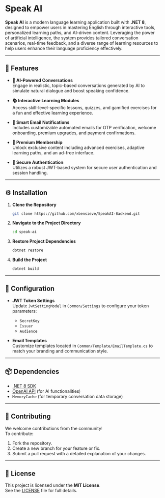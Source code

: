 # **Speak AI**

**Speak AI** is a modern language learning application built with **.NET 8**, designed to empower users in mastering English through interactive tools, personalized learning paths, and AI-driven content. Leveraging the power of artificial intelligence, the system provides tailored conversation scenarios, real-time feedback, and a diverse range of learning resources to help users enhance their language proficiency effectively.

---

## 🚀 Features

- **🧠 AI-Powered Conversations**  
  Engage in realistic, topic-based conversations generated by AI to simulate natural dialogue and boost speaking confidence.

- **📚 Interactive Learning Modules**  
  Access skill-level-specific lessons, quizzes, and gamified exercises for a fun and effective learning experience.

- **📧 Smart Email Notifications**  
  Includes customizable automated emails for OTP verification, welcome onboarding, premium upgrades, and payment confirmations.

- **🌟 Premium Membership**  
  Unlock exclusive content including advanced exercises, adaptive learning paths, and an ad-free interface.

- **🔐 Secure Authentication**  
  Utilizes a robust JWT-based system for secure user authentication and session handling.

---

## ⚙️ Installation

1. **Clone the Repository**
   ```bash
   git clone https://github.com/xbensieve/SpeakAI-Backend.git
   ```

2. **Navigate to the Project Directory**
   ```bash
   cd speak-ai
   ```

3. **Restore Project Dependencies**
   ```bash
   dotnet restore
   ```

4. **Build the Project**
   ```bash
   dotnet build
   ```

---

## 🔧 Configuration

- **JWT Token Settings**  
  Update `JwtSettingModel` in `Common/Settings` to configure your token parameters:  
  - `SecretKey`  
  - `Issuer`  
  - `Audience`

- **Email Templates**  
  Customize templates located in `Common/Template/EmailTemplate.cs` to match your branding and communication style.

---

## 📦 Dependencies

- [.NET 8 SDK](https://dotnet.microsoft.com/en-us/download/dotnet/8.0)  
- [OpenAI API](https://platform.openai.com/) (for AI functionalities)  
- `MemoryCache` (for temporary conversation data storage)

---

## 🤝 Contributing

We welcome contributions from the community!  
To contribute:

1. Fork the repository.
2. Create a new branch for your feature or fix.
3. Submit a pull request with a detailed explanation of your changes.

---

## 📄 License

This project is licensed under the **MIT License**.  
See the [LICENSE](./LICENSE) file for full details.
